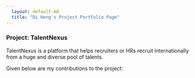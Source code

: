 ```yaml
---
  layout: default.md
  title: "Di Heng's Project Portfolio Page"
---
```


### Project: TalentNexus

TalentNexus is a platform that helps recruiters or HRs recruit internationally from a huge and diverse pool of talents.

Given below are my contributions to the project: